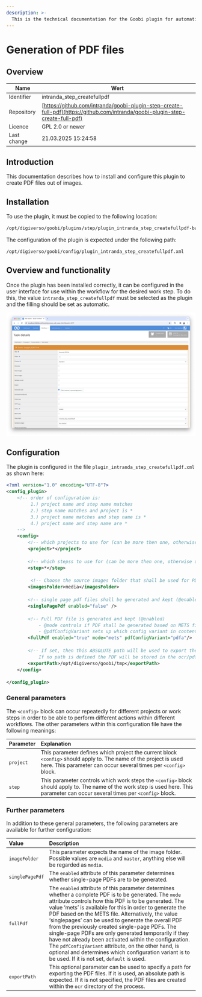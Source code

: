 ```yaml
---
description: >-
  This is the technical documentation for the Goobi plugin for automatically creating PDF files out of images.
---
```


# Generation of PDF files

## Overview

Name                     | Wert
-------------------------|-----------
Identifier               | intranda_step_createfullpdf
Repository               | [https://github.com/intranda/goobi-plugin-step-create-full-pdf](https://github.com/intranda/goobi-plugin-step-create-full-pdf)
Licence              | GPL 2.0 or newer 
Last change    | 21.03.2025 15:24:58


## Introduction
This documentation describes how to install and configure this plugin to create PDF files out of images.


## Installation 
To use the plugin, it must be copied to the following location:

```bash
/opt/digiverso/goobi/plugins/step/plugin_intranda_step_createfullpdf-base.jar
```

The configuration of the plugin is expected under the following path:

```bash
/opt/digiverso/goobi/config/plugin_intranda_step_createfullpdf.xml
```

## Overview and functionality
Once the plugin has been installed correctly, it can be configured in the user interface for use within the workflow for the desired work step. To do this, the value `intranda_step_createfullpdf` must be selected as the plugin and the filling should be set as automatic.

![Selection of the plugin within the workflow configuration](images/goobi-plugin-step-create-full-pdf_screen1_en.png)


## Configuration
The plugin is configured in the file `plugin_intranda_step_createfullpdf.xml` as shown here:

```xml
<?xml version="1.0" encoding="UTF-8"?>
<config_plugin>
    <!-- order of configuration is: 
         1.) project name and step name matches 
         2.) step name matches and project is * 
         3.) project name matches and step name is * 
         4.) project name and step name are * 
    -->
    <config>
        <!-- which projects to use for (can be more then one, otherwise use *) -->
        <project>*</project>

        <!-- which stepss to use for (can be more then one, otherwise use *) -->
        <step>*</step>

         <!-- Choose the source images folder that shall be used for PDF generation. Possible values are 'media' and 'master' -->
        <imagesFolder>media</imagesFolder>

   		<!-- single page pdf files shall be generated and kept (@enabled) -->
		<singlePagePdf enabled="false" /> 

        <!-- Full PDF file is generated and kept (@enabled) 
        	- @mode controls if PDF shall be generated based on METS file ('mets') or based on singlePagePdfs ('singlepages')
        	- @pdfConfigVariant sets up which config variant in contentServerConfig.xml should be used. If not set, then use default. -->
        <fullPdf enabled="true" mode="mets" pdfConfigVariant="pdfa"/>

        <!-- If set, then this ABSOLUTE path will be used to export the results. 
        	If no path is defined the PDF will be stored in the ocr/pdf-folder of the process -->
        <exportPath>/opt/digiverso/goobi/tmp</exportPath>
    </config>

</config_plugin>

```

### General parameters 
The `<config>` block can occur repeatedly for different projects or work steps in order to be able to perform different actions within different workflows. The other parameters within this configuration file have the following meanings: 

| Parameter | Explanation | 
| :-------- | :---------- | 
| `project` | This parameter defines which project the current block `<config>` should apply to. The name of the project is used here. This parameter can occur several times per `<config>` block. | 
| `step` | This parameter controls which work steps the `<config>` block should apply to. The name of the work step is used here. This parameter can occur several times per `<config>` block. | 


### Further parameters 
In addition to these general parameters, the following parameters are available for further configuration: 


| Value | Description |
| :--- | :--- |
| `imageFolder` | This parameter expects the name of the image folder. Possible values are `media` and `master`, anything else will be regarded as `media`. |
| `singlePagePdf` | The `enabled` attribute of this parameter determines whether single-page PDFs are to be generated. |
| `fullPdf` | The `enabled` attribute of this parameter determines whether a complete PDF is to be generated. The `mode` attribute controls how this PDF is to be generated. The value ‘mets’ is available for this in order to generate the PDF based on the METS file. Alternatively, the value ‘singlepages’ can be used to generate the overall PDF from the previously created single-page PDFs. The single-page PDFs are only generated temporarily if they have not already been activated within the configuration. The `pdfConfigVariant` attribute, on the other hand, is optional and determines which configuration variant is to be used. If it is not set, `default` is used. |
| `exportPath` | This optional parameter can be used to specify a path for exporting the PDF files. If it is used, an absolute path is expected. If it is not specified, the PDF files are created within the `ocr` directory of the process. |